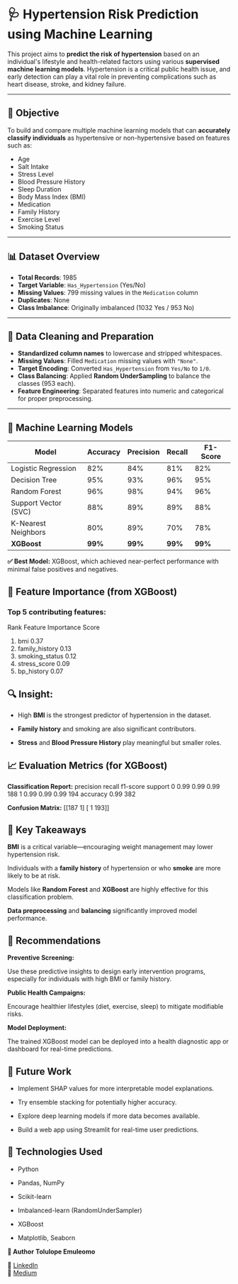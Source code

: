 # 🩺 Hypertension Risk Prediction using Machine Learning

This project aims to **predict the risk of hypertension** based on an individual's lifestyle and health-related factors using various **supervised machine learning models**. Hypertension is a critical public health issue, and early detection can play a vital role in preventing complications such as heart disease, stroke, and kidney failure.


---

## 🧠 Objective

To build and compare multiple machine learning models that can **accurately classify individuals** as hypertensive or non-hypertensive based on features such as:
- Age
- Salt Intake
- Stress Level
- Blood Pressure History
- Sleep Duration
- Body Mass Index (BMI)
- Medication
- Family History
- Exercise Level
- Smoking Status

---

## 📊 Dataset Overview

- **Total Records**: 1985
- **Target Variable**: `Has_Hypertension` (Yes/No)
- **Missing Values**: 799 missing values in the `Medication` column
- **Duplicates**: None
- **Class Imbalance**: Originally imbalanced (1032 Yes / 953 No)

---

## 🧹 Data Cleaning and Preparation

- **Standardized column names** to lowercase and stripped whitespaces.
- **Missing Values**: Filled `Medication` missing values with `"None"`.
- **Target Encoding**: Converted `Has_Hypertension` from `Yes/No` to `1/0`.
- **Class Balancing**: Applied **Random UnderSampling** to balance the classes (953 each).
- **Feature Engineering**: Separated features into numeric and categorical for proper preprocessing.

---

## **🧪 Machine Learning Models**


| Model                | Accuracy | Precision | Recall  | F1-Score |
| -------------------- | -------- | --------- | ------- | -------- |
| Logistic Regression  | 82%      | 84%       | 81%     | 82%      |
| Decision Tree        | 95%      | 93%       | 96%     | 95%      |
| Random Forest        | 96%      | 98%       | 94%     | 96%      |
| Support Vector (SVC) | 88%      | 89%       | 89%     | 88%      |
| K-Nearest Neighbors  | 80%      | 89%       | 70%     | 78%      |
| **XGBoost**          | **99%**  | **99%**   | **99%** | **99%**  |

**✅ Best Model:** XGBoost, which achieved near-perfect performance with minimal false positives and negatives.


## **🧬 Feature Importance (from XGBoost)**

### **Top 5 contributing features:**
Rank	Feature	Importance Score
1. bmi	0.37
2. family_history	0.13
3. smoking_status	0.12
4. stress_score	0.09
5. bp_history	0.07

## **🔍 Insight:**
- High **BMI** is the strongest predictor of hypertension in the dataset.

- **Family history** and smoking are also significant contributors.

- **Stress** and **Blood Pressure History** play meaningful but smaller roles.

## **📈 Evaluation Metrics (for XGBoost)**
**Classification Report:**
              precision    recall  f1-score   support
         0       0.99      0.99      0.99       188
         1       0.99      0.99      0.99       194
    accuracy                           0.99       382

**Confusion Matrix:**
[[187   1]
 [  1 193]]

## **📌 Key Takeaways**
**BMI** is a critical variable—encouraging weight management may lower hypertension risk.

Individuals with a **family history** of hypertension or who **smoke** are more likely to be at risk.

Models like **Random Forest** and **XGBoost** are highly effective for this classification problem.

**Data preprocessing** and **balancing** significantly improved model performance.

## **🧭 Recommendations**
**Preventive Screening:**

Use these predictive insights to design early intervention programs, especially for individuals with high BMI or family history.

**Public Health Campaigns:**

Encourage healthier lifestyles (diet, exercise, sleep) to mitigate modifiable risks.

**Model Deployment:**

The trained XGBoost model can be deployed into a health diagnostic app or dashboard for real-time predictions.

## **🚀 Future Work**
- Implement SHAP values for more interpretable model explanations.

- Try ensemble stacking for potentially higher accuracy.

- Explore deep learning models if more data becomes available.

- Build a web app using Streamlit for real-time user predictions.

## **🧰 Technologies Used**
- Python

- Pandas, NumPy

- Scikit-learn

- Imbalanced-learn (RandomUnderSampler)

- XGBoost

- Matplotlib, Seaborn

**📝 Author**
**Tolulope Emuleomo**

🔗 [LinkedIn](https://www.linkedin.com/in/tolulope-emuleomo-77a231270/)   
🔗 [Medium](https://medium.com/@dataprofessor_)

